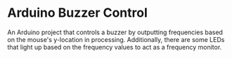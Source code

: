 # Arduino Buzzer Control

An Arduino project that controls a buzzer by outputting frequencies based on the mouse's y-location in processing. Additionally, 
there are some LEDs that light up based on the frequency values to act as a frequency monitor.
